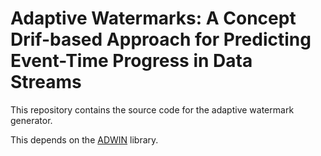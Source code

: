 # Adaptive Watermarks: A Concept Drif-based Approach for Predicting Event-Time Progress in Data Streams


This repository contains the source code for the adaptive watermark generator.

This depends on the [ADWIN](https://github.com/abifet/adwin) library. 